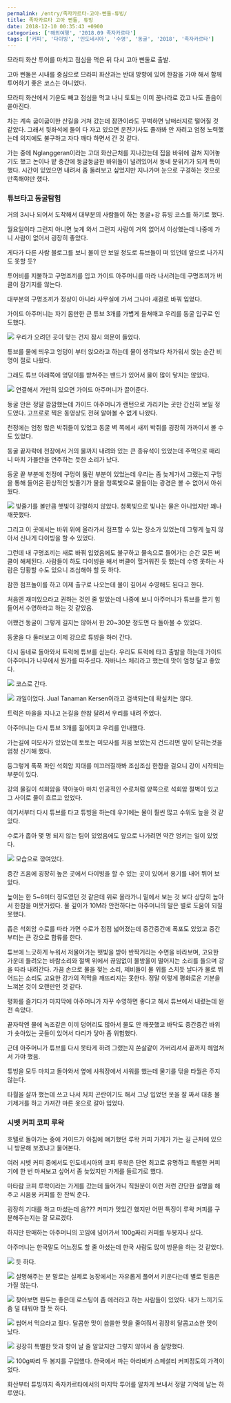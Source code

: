 ```yaml
---
permalink: /entry/족자카르타-고아-삔둘-튜빙/
title: 족자카르타 고아 삔둘, 튜빙
date: 2018-12-10 00:35:43 +0900
categories: ['해외여행', '2018.09 족자카르타']
tags: ['커피', '다이빙', '인도네시아', '수영', '동굴', '2018', '족자카르타']
---
```




므라피 화산 투어를 마치고 점심을 먹은 뒤 다시 고아 삔둘로 출발.

고아 삔둘은 시내를 중심으로 므라피 화산과는 반대 방향에 있어 한참을 가야 해서 함께 투어하기 좋은 코스는 아니었다.

  

므라피 화산에서 기운도 빼고 점심을 먹고 나니 토토는 이미 꿈나라로 갔고 나도 졸음이 쏟아진다.

차는 계속 굽이굽이한 산길을 거쳐 갔는데 잠깐이라도 꾸벅하면 낭떠러지로 떨어질 것 같았다. 그래서 뒷좌석에 둘이 다 자고 있으면 운전기사도
졸까봐 안 자려고 엄청 노력했는데 의지에도 불구하고 자다 깨다 하면서 간 것 같다.

  

가는 중에 Nglanggeran이라는 고대 화산근처를 지나갔는데 집을 바위에 걸쳐 지어놓기도 했고 논이나 밭 중간에 둥글둥글한 바위들이
널려있어서 동네 분위기가 되게 특이했다. 시간이 있었으면 내려서 좀 둘러보고 싶었지만 지나가며 눈으로 구경하는 것으로 만족해야만 했다.

  

### 튜브타고 동굴탐험

거의 3시나 되어서 도착해서 대부분의 사람들이 하는 동굴+강 튜빙 코스를 하기로 했다.

월요일이라 그런지 아니면 늦게 와서 그런지 사람이 거의 없어서 이상했는데 나중에 가니 사람이 없어서 굉장히 좋았다.

게다가 다른 사람 블로그를 보니 물이 안 보일 정도로 튜브들이 떠 있던데 앞으로 나가지도 못할 듯?

  

투어비를 지불하고 구명조끼를 입고 가이드 아주머니를 따라 나서려는데 구명조끼가 버클이 잠기지를 않는다.

대부분의 구명조끼가 정상이 아니라 사무실에 가서 그나마 새걸로 바꿔 입었다.

가이드 아주머니는 자기 몸만한 큰 튜브 3개를 가볍게 들쳐매고 우리를 동굴 입구로 인도했다.

  

![][link0]
우리가 오려던 곳이 맞는 건지 잠시 의문이 들었다.

  

  

튜브를 물에 띄우고 엉덩이 부터 앉으라고 하는데 물이 생각보다 차가워서 앉는 순간 비명이 절로 나왔다.

그래도 튜브 아래쪽에 엉덩이를 받쳐주는 밴드가 있어서 물이 많이 닿지는 않았다.

  

![][link1]
연결해서 가만히 있으면 가이드 아주머니가 끌어준다.

  

동굴 안은 정말 깜깜했는데 가이드 아주머니가 랜턴으로 가리키는 곳만 간신히 보일 정도였다. 고프로로 찍은 동영상도 전혀 알아볼 수 없게
나왔다.

천정에는 엄청 많은 박쥐들이 있었고 동굴 벽 쪽에서 새끼 박쥐를 굉장히 가까이서 볼 수도 있었다.

동굴 끝자락에 천장에서 거의 물까지 내려와 있는 큰 종유석이 있었는데 주먹으로 때리니 마치 가믈란을 연주하는 듯한 소리가 났다.

  

동굴 끝 부분에 천정에 구멍이 뚫린 부분이 있었는데 우리는 좀 늦게가서 그랬는지 구멍을 통해 들어온 환상적인 빛줄기가 물을 청록빛으로
물들이는 광경은 볼 수 없어서 아쉬웠다.

  

![][link2]
빛줄기를 볼만큼 햇빛이 강렬하지 않았다. 청록빛으로 빛나는 물은 아니었지만 꽤나 깨끗했다.

  

그리고 이 곳에서는 바위 위에 올라가서 점프할 수 있는 장소가 있었는데 그렇게 높지 않아서 신나게 다이빙을 할 수 있었다.

그런데 내 구명조끼는 새로 바꿔 입었음에도 불구하고 물속으로 들어가는 순간 모든 버클이 해체된다. 사람들이 하도 다이빙을 해서 버클이
헐거워진 듯 했는데 수영 못하는 사람은 당황할 수도 있으니 조심해야 할 듯 하다.

  

  

잠깐 점프놀이를 하고 이제 출구로 나오는데 물이 깊어서 수영해도 된다고 한다.

처음엔 재미있으라고 권하는 것인 줄 알았는데 나중에 보니 아주머니가 튜브를 끌기 힘들어서 수영하라고 하는 것 같았음.

  

어쨌건 동굴이 그렇게 길지는 않아서 한 20~30분 정도면 다 돌아볼 수 있었다.

  

  

동굴을 다 둘러보고 이제 강으로 튜빙을 하러 간다.

다시 동네로 돌아와서 트럭에 튜브를 싣는다. 우리도 트럭에 타고 출발을 하는데 가이드 아주머니가 나무에서 뭔가를 따주셨다. 자바니스 체리라고
했는데 맛이 엄청 달고 좋았다.

  

![][link3]
코스로 간다.

  

![][link4]
과일이었다. Jual Tanaman Kersen이라고 검색되는데 확실치는 않다.

  

  

트럭은 마을을 지나고 논길을 한참 달려서 우리를 내려 주었다.

아주머니는 다시 튜브 3개를 짊어지고 우리를 안내했다.

가는길에 미모사가 있었는데 토토는 미모사를 처음 보았는지 건드리면 잎이 닫히는것을 엄청 신기해 했다.

  

둥그렇게 푹푹 파인 석회암 지대를 미끄러질까봐 조심조심 한참을 걸으니 강이 시작되는 부분이 있다.

강의 물길이 석회암을 깍아놓아 마치 인공적인 수로처럼 양쪽으로 석회암 절벽이 있고 그 사이로 물이 흐르고 있었다.

여기서부터 다시 튜브를 타고 튜빙을 하는데 우기에는 물이 훨씬 많고 수위도 높을 것 같았다.

수로가 좁아 몇 명 되지 않는 팀이 있었음에도 앞으로 나가려면 약간 엉키는 일이 있었다.

  

![][link5]
모습으로 깎여있다.

  

중간 즈음에 굉장히 높은 곳에서 다이빙을 할 수 있는 곳이 있어서 용기를 내어 뛰어 보았다.

높이는 한 5~6미터 정도였던 것 같은데 위로 올라가니 밑에서 보는 것 보다 상당히 높아서 한참을 머뭇거렸다. 물 깊이가 10M라 안전하다는
아주머니의 말은 별로 도움이 되질 못했다.

  

  

  

좁은 석회암 수로를 따라 가면 수로가 점점 넓어졌는데 중간중간에 폭포도 있었고 중간부터는 큰 강으로 합류를 한다.

튜브에 느긋하게 누워서 저물어가는 햇빛을 받아 반짝거리는 수면을 바라보며, 고요한 가운데 들려오는 바람소리와 절벽 위에서 끊임없이 물방울이
떨어지는 소리를 들으며 강을 따라 내려간다. 가끔 손으로 물을 젖는 소리, 제비들이 물 위를 스치듯 날다가 물로 뛰어드는 소리도 고요한
강가의 적막을 깨뜨리지는 못한다. 정말 이렇게 평화로운 기분을 느껴본 것이 오랜만인 것 같다.

  

평화를 즐기다가 마지막에 아주머니가 자꾸 수영하면 좋다고 해서 튜브에서 내렸는데 완전 속았다.

끝자락엔 물에 녹조같은 이끼 덩어리도 많아서 물도 안 깨끗했고 바닥도 중간중간 바위가 솟아있는 곳들이 있어서 다리가 닿아 좀 위험했다.

근데 아주머니가 튜브를 다시 못타게 하려 그랬는지 쏜살같이 가버리셔서 끝까지 헤엄쳐서 가야 했음.

  

  

  

튜빙을 모두 마치고 돌아와서 옆에 샤워장에서 샤워를 했는데 물기를 닦을 타월은 주지 않는다.

타월을 살까 했는데 쓰고 나서 처치 곤란이기도 해서 그냥 입었던 옷을 잘 짜서 대충 물기제거를 하고 가져간 마른 옷으로 갈아 입었다.

  

  

### 시벳 커피 코피 루왁

호텔로 돌아가는 중에 가이드가 아침에 얘기했던 루왁 커피 가게가 가는 길 근처에 있으니 방문해 보겠냐고 물어본다.

여러 시벳 커피 중에서도 인도네시아의 코피 루왁은 단연 최고로 유명하고 특별한 커피기에 한 번 마셔보고 싶어서 좀 늦었지만 가게를 들르기로
했다.

  

마타람 코피 루왁이라는 가게를 갔는데 들어가니 직원분이 이런 저런 간단한 설명을 해주고 시음용 커피를 한 잔씩 준다.

굉장히 기대를 하고 마셨는데 음??? 커피가 맛있긴 했지만 어떤 특징이 루왁 커피를 구분해주는지는 잘 모르겠다.

하지만 판매하는 아주머니의 꼬임에 넘어가서 100g짜리 커피를 두봉지나 샀다.

아주머니는 한국말도 어느정도 할 줄 아셨는데 한국 사람도 많이 방문을 하는 것 같았다.

  

![][link6]
듯 하다.

  

![][link7]
설명해주는 분 말로는 실제로 농장에서는 자유롭게 풀어서 키운다는데 별로 믿음은 가질 않는다.

  

![][link8]
찾아보면 원두는 좋은데 로스팅이 좀 에러라고 하는 사람들이 있었다. 내가 느끼기도 좀 덜 태워야 할 듯 하다.

  

![][link9]
씹어서 먹으라고 줬다. 달콤한 맛이 씁쓸한 맛을 줄여줘서 굉장히 달콤고소한 맛이 났다.

  

![][link10]
굉장히 특별한 맛과 향이 날 줄 알았지만 그렇지 않아서 좀 실망했다.

  

![][link11]
100g짜리 두 봉지를 구입했다. 한국에서 파는 아라비카 스페셜티 커피정도의 가격이었다.

  

  

화산부터 튜빙까지 족자카르타에서의 마지막 투어를 알차게 보내서 정말 기억에 남는 하루였다.

  

  

  


[link0]:http://cfile25.uf.tistory.com/image/993546425C0D33D217DBA6
[link1]:http://cfile24.uf.tistory.com/image/9959CB385C0D33D3039F78
[link2]:http://cfile26.uf.tistory.com/image/99CDCE3D5C0D33D4084ECA
[link3]:http://cfile23.uf.tistory.com/image/9948F73B5C0D33D534D08B
[link4]:http://cfile9.uf.tistory.com/image/9978283C5C0D33D6334AA3
[link5]:http://cfile6.uf.tistory.com/image/9919B4435C0D33D7358FD4
[link6]:http://cfile1.uf.tistory.com/image/99E59C485C0D33D805C7D1
[link7]:http://cfile25.uf.tistory.com/image/995CDA335C0D33D9038299
[link8]:http://cfile2.uf.tistory.com/image/9995FE3E5C0D33DA020969
[link9]:http://cfile27.uf.tistory.com/image/99DF88465C0D33DA0AD804
[link10]:http://cfile1.uf.tistory.com/image/994143505C0D33DB327661
[link11]:http://cfile6.uf.tistory.com/image/991525425C0D33DB3D1ED1
